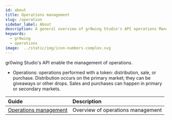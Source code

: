```yaml
---
id: about
title: Operations management
slug: /operation
sidebar_label: About
description: A general overview of gr0wing Studio's API operations Management
keywords:
  - gr0wing
  - operations
image:  ../static/img/icon-numbers-complex.svg
---
```


gr0wing Studio's API enable the management of operations.

* Operations: operations performed with a token: distribution, sale, or purchase. Distribution occurs on the primary market; they can be giveaways or other drops. Sales and purchases can happen in primary or secondary markets.

| Guide | Description |
|:------|:------------|
| [Operations management](operation/management) | Overview of operations management |
